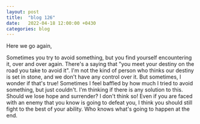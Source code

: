 ```yaml
---
layout: post
title:  "blog 126"
date:   2022-04-18 12:00:00 +0430
categories: blog
---
```


Here we go again,

Sometimes you try to avoid something, but you find yourself encountering it, over and over again. There's a saying that "you meet your destiny on the road you take to avoid it". I'm not the kind of person who thinks our destiny is set in stone, and we don't have any control over it. But sometimes, I wonder if that's true! Sometimes I feel baffled by how much I tried to avoid something, but just couldn't.
I'm thinking if there is any solution to this. Should we lose hope and surrender? I don't think so! Even if you are faced with an enemy that you know is going to defeat you, I think you should still fight to the best of your ability. Who knows what's going to happen at the end.
